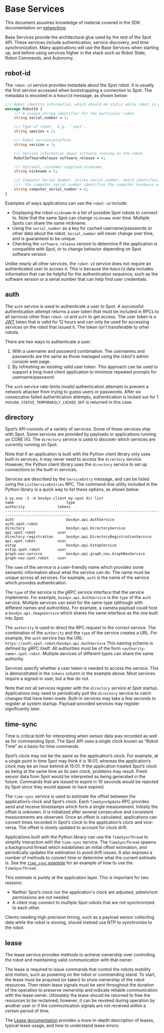 <!--
Copyright (c) 2023 Boston Dynamics, Inc.  All rights reserved.

Downloading, reproducing, distributing or otherwise using the SDK Software
is subject to the terms and conditions of the Boston Dynamics Software
Development Kit License (20191101-BDSDK-SL).
-->

# Base Services

This document assumes knowledge of material covered in the SDK documentation on [networking](networking.md).

Base Services provide the architectural glue used by the rest of the Spot API. These services include authentication, service discovery, and time synchronization. Many applications will use the Base Services when starting up, and before using services higher in the stack such as Robot State, Robot Commands, and Autonomy.

## robot-id

The `robot-id` service provides metadata about the Spot robot. It is usually the first service accessed when bootstrapping a connection to Spot. The metadata is encoded in a `RobotId` message, as shown below:

```protobuf
/// Robot identity information, which should be static while robot is powered-on.
message RobotId {
    /// A unique string identifier for the particular robot.
    string serial_number = 1;

    /// Type of robot.  E.g., 'spot'.
    string species = 2;

    /// Robot version/platform.
    string version = 3;

    /// Version information about software running on the robot.
    RobotSoftwareRelease software_release = 4;

    /// Optional, customer-supplied nickname.
    string nickname = 5;

    /// Computer Serial Number. Unlike serial_number, which identifies a complete robot,
    ///  the computer_serial_number identifies the computer hardware used in the robot.
    string computer_serial_number = 6;
}
```

Examples of ways applications can use the `robot-id` include:

- Displaying the robot `nickname` in a list of possible Spot robots to connect to. Note that the same Spot can change `nickname` over time. Multiple Spots can share the same nickname.
- Using the `serial_number` as a key for cached username/passwords or other data about the robot. `Serial_number` will never change over time, and is guaranteed to be unique.
- Checking the `software_release` version to determine if the application is compatible with Spot, or to change behavior depending on Spot software version.

Unlike nearly all other services, the `robot-id` service does not require an authenticated user to access it. This is because the `RobotId` data includes information that can be helpful for the authentication sequence, such as the software version or a serial number that can help find user credentials.

## auth

The `auth` service is used to authenticate a user to Spot. A successful authentication attempt returns a user token that must be included in RPCs to all services other than `robot-id` and `auth` to get access. The user token is a [JWT](https://jwt.io) token that is valid for 12 hours and can only be used for accessing services on the robot that issued it. The token isn’t transferable to other robots.

There are two ways to authenticate a user:

1. With a username and password combination. The usernames and passwords are the same as those managed using the robot's admin console web page.
2. By refreshing an existing valid user token. This approach can be used to support a long-lived client application to minimize repeated prompts for username/password.

The `auth` service rate-limits invalid authentication attempts to prevent a network attacker from trying to guess users or passwords. After six consecutive failed authentication attempts, authentication is locked out for 1 minute. `STATUS_TEMPORARILY_LOCKED_OUT` is returned in this case.

## directory

Spot’s API consists of a variety of services. Some of these services ship with Spot. Some services are provided by payloads or applications running on CORE I/O. The `directory` service is used to discover which services are currently running on Spot.

Note that if an application is built with the Python client library only uses built-in services, it may never need to access the `directory` service. However, the Python client library uses the `directory` service to set up connections to the built-in services.

Services are described by the `ServiceEntry` message, and can be listed using the `ListServiceEntries` RPC. The command-line utility included in the Python library is a quick way to list these options, as shown below.

```
$ py.exe -3 -m bosdyn.client my-spot dir list
name                        type                                      authority               tokens
----------------------------------------------------------------------------------------------------
auth                        bosdyn.api.AuthService                    auth.spot.robot
directory                   bosdyn.api.DirectoryService               api.spot.robot          user
directory-registration      bosdyn.api.DirectoryRegistrationService   api.spot.robot          user
estop                       bosdyn.api.EstopService                   estop.spot.robot        user
graph-nav-service           bosdyn.api.graph_nav.GraphNavService      graph-nav.spot.robot    user
```

The `name` of the service is a user-friendly name which provides some semantic information about what the service can do. The name must be unique across all services. For example, `auth` is the name of the service which provides authentication.

The `type` of the service is the gRPC service interface that the service implements. For example, `bosdyn.api.AuthService` is the `type` of the `auth` service. Multiple services can exist for the same type (although with different names and authorities). For example, a camera payload could host a `bosdyn.api.ImageService` which shares the same interface as the one built into Spot.

The `authority` is used to direct the RPC request to the correct service. The combination of the `authority` and the `type` of the service creates a URL. For example, the `auth` service has the URL: `https://auth.spot.robot/bosdyn.api.AuthService` This naming scheme is defined by gRPC itself. All authorities must be of the form `<authority-name>.spot.robot`. Multiple services of different types can share the same authority.

Services specify whether a user token is needed to access the service. This is demonstrated in the `tokens` column in the example above. Most services require a signed-in user, but a few do not.

Note that not all services register with the `directory` service at Spot startup. Applications may need to periodically poll the `directory` service to catch changes that have been made. Built-in services may take a few seconds to register at system startup. Payload-provided services may register significantly later.

## time-sync

Time is critical both for interpreting when sensor data was recorded as well as for commanding Spot. The Spot API uses a single clock known as “Robot Time” as a basis for time commands.

Spot’s clock may not be the same as the application’s clock. For example, at a single point in time Spot may think it is 16:01, whereas the application’s clock may be an hour behind at 15:01. If the application treated Spot’s clock as being at the same time as its own clock, problems may result. Fresh sensor data from Spot would be interpreted as being generated in the future. Commands that are issued to expire in 10 seconds would be rejected by Spot since they would appear to have expired.

The `time-sync` service is used to estimate the offset between the application’s clock and Spot’s clock. Each `TimeSyncUpdate` RPC provides send and receive timestamps which form a single measurement. Initially the offset is unknown. It is initialized after several consecutive and consistent measurements are observed. Once an offset is calculated, applications can convert times recorded in Spot’s clock to the application’s clock and vice-versa. The offset is slowly updated to account for clock drift.

Applications built with the Python library can use the `TimeSyncThread` to simplify interaction with the `time-sync` service. The `TimeSyncThread` spawns a background thread which establishes an initial offset estimation, and periodically updates the estimation to avoid drift issues. It also exposes a number of methods to convert time or determine what the current estimate is. See the [`time_sync` example](../../python/examples/time_sync/README.md) for an example of how to use the `TimeSyncThread`.

This estimate is purely at the application layer. This is important for two reasons:

- Neither Spot’s clock nor the application's clock are adjusted, admin/root permissions are not needed.
- A client may connect to multiple Spot robots that are not synchronized to each other.

Clients needing high precision timing, such as a payload sensor collecting data while the robot is moving, should instead use NTP to synchronize to the robot.

## lease

The lease service provides methods to achieve ownership over controlling the robot and maintaining valid communication with that owner.

The lease is required to issue commands that control the robots mobility and motion, such as powering on the robot or commanding stand. To start, the lease must be acquired (or taken) to show ownership of the robot resources. Then retain lease signals must be sent throughout the duration of the operation to preserve ownership and indicate reliable communication with the lease owner. Ultimately the lease should be returned to free the resources to be reclaimed; however, it can be revoked during operation by another user or if the communication signals are not received within a certain period of time.

The [Lease documentation](lease_service.md) provides a more in-depth description of leases, typical lease usage, and how to understand lease errors.
